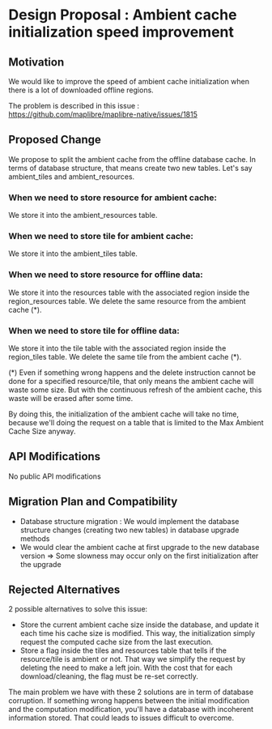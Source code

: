 # Design Proposal : Ambient cache initialization speed improvement

## Motivation

We would like to improve the speed of ambient cache initialization when there is a lot of downloaded offline regions.

The problem is described in this issue : https://github.com/maplibre/maplibre-native/issues/1815

## Proposed Change

We propose to split the ambient cache from the offline database cache.
In terms of database structure, that means create two new tables. Let's say ambient_tiles and ambient_resources.

### When we need to store resource for ambient cache:

We store it into the ambient_resources table.

### When we need to store tile for ambient cache:

We store it into the ambient_tiles table.

### When we need to store resource for offline data:

We store it into the resources table with the associated region inside the region_resources table.
We delete the same resource from the ambient cache (*).

### When we need to store tile for offline data:

We store it into the tile table with the associated region inside the region_tiles table.
We delete the same tile from the ambient cache (*).

(*) Even if something wrong happens and the delete instruction cannot be done for a specified resource/tile, that only means the ambient cache will waste some size.
But with the continuous refresh of the ambient cache, this waste will be erased after some time.

By doing this, the initialization of the ambient cache will take no time, because we'll doing the request on a table that is limited to the Max Ambient Cache Size anyway.

## API Modifications

No public API modifications

## Migration Plan and Compatibility

- Database structure migration : We would implement the database structure changes (creating two new tables) in database upgrade methods
- We would clear the ambient cache at first upgrade to the new database version => Some slowness may occur only on the first initialization after the upgrade

## Rejected Alternatives

2 possible alternatives to solve this issue:

- Store the current ambient cache size inside the database, and update it each time his cache size is modified. This way, the initialization simply request the computed cache size from the last execution.
- Store a flag inside the tiles and resources table that tells if the resource/tile is ambient or not. That way we simplify the request by deleting the need to make a left join. With the cost that for each download/cleaning, the flag must be re-set correctly.

The main problem we have with these 2 solutions are in term of database corruption. If something wrong happens between the initial modification and the computation modification, you'll have a database with incoherent information stored. That could leads to issues difficult to overcome.
